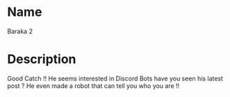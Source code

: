# Name

Baraka 2

# Description

Good Catch !! He seems interested in Discord Bots have you seen his latest post ? He even made a robot that can tell you who you are !!
